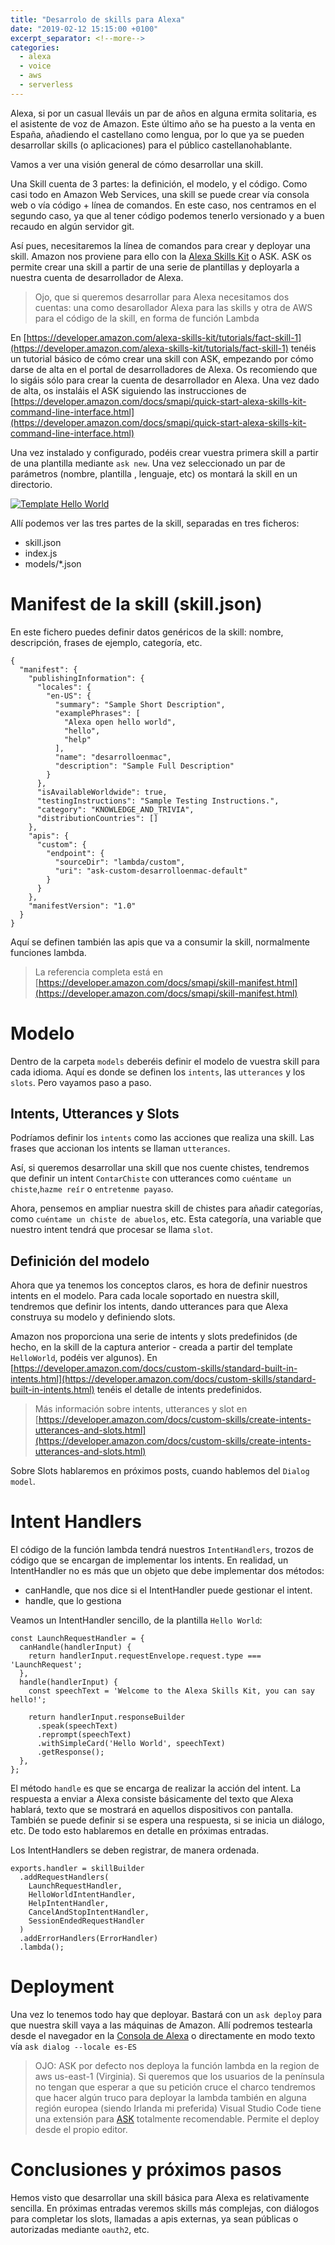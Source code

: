 ```yaml
---
title: "Desarrolo de skills para Alexa"
date: "2019-02-12 15:15:00 +0100"
excerpt_separator: <!--more-->
categories:
  - alexa
  - voice
  - aws
  - serverless
---
```


Alexa, si por un casual lleváis un par de años en alguna ermita solitaria, es el asistente de voz de Amazon. Este último año se ha puesto a la venta en España, añadiendo el castellano como lengua, por lo que ya se pueden desarrollar skills (o aplicaciones) para el público castellanohablante.

Vamos a ver una visión general de cómo desarrollar una skill.

<!-- more -->

Una Skill cuenta de 3 partes: la definición, el modelo, y el código. Como casi todo en Amazon Web Services, una skill se puede crear vía consola web o vía código + línea de comandos. En este caso, nos centramos en el segundo caso, ya que al tener código podemos tenerlo versionado y a buen recaudo en algún servidor git.

Así pues, necesitaremos la línea de comandos para crear y deployar una skill. Amazon nos proviene para ello con la [Alexa Skills Kit](https://developer.amazon.com/alexa-skills-kit) o ASK.  ASK os permite crear una skill a partir de una serie de plantillas y deployarla a nuestra cuenta de desarrollador de Alexa.

> Ojo, que si queremos desarrollar para Alexa necesitamos dos cuentas: una como desarollador Alexa para las skills y otra de AWS para el código de la skill, en forma de función Lambda

En [https://developer.amazon.com/alexa-skills-kit/tutorials/fact-skill-1](https://developer.amazon.com/alexa-skills-kit/tutorials/fact-skill-1) tenéis un tutorial básico de cómo crear una skill con ASK, empezando por cómo darse de alta en el portal de desarrolladores de Alexa. Os recomiendo que lo sigáis sólo para crear la cuenta de desarrollador en Alexa. Una vez dado de alta, os instaláis el ASK siguiendo las instrucciones de [https://developer.amazon.com/docs/smapi/quick-start-alexa-skills-kit-command-line-interface.html](https://developer.amazon.com/docs/smapi/quick-start-alexa-skills-kit-command-line-interface.html)

Una vez instalado y configurado, podéis crear vuestra primera skill a partir de una plantilla mediante `ask new`. Una vez seleccionado un par de parámetros (nombre, plantilla , lenguaje, etc) os montará la skill en un directorio.

[![Template Hello World](/images/2019-02-12-desarrollo-skills-alexa/hello-world.png)](/images/2019-02-12-desarrollo-skills-alexa/hello-world.png)

Allí podemos ver las tres partes de la skill, separadas en tres ficheros:

* skill.json
* index.js
* models/*.json

# Manifest de la skill (skill.json)

En este fichero puedes definir datos genéricos de la skill: nombre, descripción, frases de ejemplo, categoría, etc.

    {
      "manifest": {
        "publishingInformation": {
          "locales": {
            "en-US": {
              "summary": "Sample Short Description",
              "examplePhrases": [
                "Alexa open hello world",
                "hello",
                "help"
              ],
              "name": "desarrolloenmac",
              "description": "Sample Full Description"
            }
          },
          "isAvailableWorldwide": true,
          "testingInstructions": "Sample Testing Instructions.",
          "category": "KNOWLEDGE_AND_TRIVIA",
          "distributionCountries": []
        },
        "apis": {
          "custom": {
            "endpoint": {
              "sourceDir": "lambda/custom",
              "uri": "ask-custom-desarrolloenmac-default"
            }
          }
        },
        "manifestVersion": "1.0"
      }
    }

Aquí se definen también las apis que va a consumir la skill, normalmente funciones lambda.

> La referencia completa está en [https://developer.amazon.com/docs/smapi/skill-manifest.html](https://developer.amazon.com/docs/smapi/skill-manifest.html)

# Modelo

Dentro de la carpeta `models` deberéis definir el modelo de vuestra skill para cada idioma. Aquí es donde se definen los `intents`, las `utterances` y los `slots`. Pero vayamos paso a paso.

## Intents, Utterances y Slots

Podríamos definir los `intents` como las acciones que realiza una skill. Las frases que accionan los intents se llaman `utterances`.

Así, si queremos desarrollar una skill que nos cuente chistes, tendremos que definir un intent `ContarChiste`  con utterances como `cuéntame un chiste`,`hazme reír` o `entretenme payaso`.

Ahora, pensemos en ampliar nuestra skill de chistes para añadir categorías, como `cuéntame un chiste de abuelos`, etc. Esta categoría, una variable  que nuestro intent tendrá que procesar se llama `slot`.

## Definición del modelo

Ahora que ya tenemos los conceptos claros, es hora de definir nuestros intents en el modelo. Para cada locale soportado en nuestra skill, tendremos que definir los intents, dando utterances para que Alexa construya su modelo y definiendo slots.

Amazon nos proporciona una serie de intents y slots predefinidos (de hecho, en la skill de la captura anterior - creada a partir del template `HelloWorld`, podéis ver algunos).  En [https://developer.amazon.com/docs/custom-skills/standard-built-in-intents.html](https://developer.amazon.com/docs/custom-skills/standard-built-in-intents.html) tenéis el detalle de intents predefinidos.

> Más información sobre intents, utterances y slot en [https://developer.amazon.com/docs/custom-skills/create-intents-utterances-and-slots.html](https://developer.amazon.com/docs/custom-skills/create-intents-utterances-and-slots.html)

Sobre Slots hablaremos en próximos posts, cuando hablemos del `Dialog model`.

# Intent Handlers

El código de la función lambda tendrá nuestros `IntentHandlers`, trozos de código que se encargan de implementar los intents.
En realidad, un IntentHandler no es más que un objeto que debe implementar dos métodos:

* canHandle, que nos dice si el IntentHandler puede gestionar el intent.
* handle, que lo gestiona

Veamos un IntentHandler sencillo, de la plantilla `Hello World`:

    const LaunchRequestHandler = {
      canHandle(handlerInput) {
        return handlerInput.requestEnvelope.request.type === 'LaunchRequest';
      },
      handle(handlerInput) {
        const speechText = 'Welcome to the Alexa Skills Kit, you can say hello!';

        return handlerInput.responseBuilder
          .speak(speechText)
          .reprompt(speechText)
          .withSimpleCard('Hello World', speechText)
          .getResponse();
      },
    };

El método `handle` es que se encarga de realizar la acción del intent. La respuesta a enviar a Alexa consiste básicamente del texto que Alexa hablará, texto que se mostrará en aquellos dispositivos con pantalla. También se puede definir si se espera una respuesta, si se inicia un diálogo, etc. De todo esto hablaremos en detalle en próximas entradas.

Los IntentHandlers se deben registrar, de manera ordenada.

    exports.handler = skillBuilder
      .addRequestHandlers(
        LaunchRequestHandler,
        HelloWorldIntentHandler,
        HelpIntentHandler,
        CancelAndStopIntentHandler,
        SessionEndedRequestHandler
      )
      .addErrorHandlers(ErrorHandler)
      .lambda();

# Deployment

Una vez lo tenemos todo hay que deployar. Bastará con un `ask deploy` para que nuestra skill vaya a las máquinas de Amazon. Allí podremos testearla desde el navegador en la [Consola de Alexa](https://developer.amazon.com/alexa) o directamente en modo texto  vía `ask dialog --locale es-ES`

> OJO: ASK por defecto nos deploya la función lambda en la region de aws us-east-1 (Virginia). Si queremos que los usuarios de la península no tengan que esperar a que su petición cruce el charco tendremos que hacer algún truco para deployar la lambda también en alguna región europea (siendo Irlanda mi preferida)
> Visual Studio Code tiene una extensión para [ASK](https://github.com/alexa/ask-toolkit-for-vscode) totalmente recomendable. Permite el deploy desde el propio editor.

# Conclusiones y próximos pasos

Hemos visto que desarrollar una skill básica para Alexa es relativamente sencilla. En próximas entradas veremos skills más complejas, con diálogos para completar los slots, llamadas a apis externas, ya sean públicas o autorizadas mediante `oauth2`, etc.